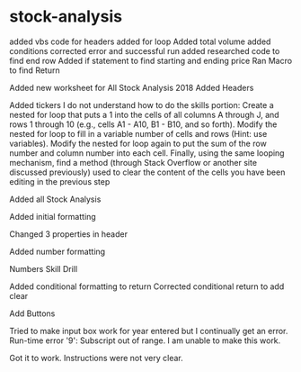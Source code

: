 # stock-analysis
added vbs code for headers
added for loop 
Added total volume
added conditions
corrected error and successful run
added researched code to find end row
Added if statement to find starting and ending price
Ran Macro to find Return

Added new worksheet for All Stock Analysis 2018
Added Headers

Added tickers
I do not understand how to do the skills portion: 
Create a nested for loop that puts a 1 into the cells of all columns A through J, and rows 1 through 10 (e.g., cells A1 - A10, B1 - B10, and so forth).
Modify the nested for loop to fill in a variable number of cells and rows (Hint: use variables).
Modify the nested for loop again to put the sum of the row number and column number into each cell.
Finally, using the same looping mechanism, find a method (through Stack Overflow or another site discussed previously) used to clear the content of the cells you have been editing in the previous step


Added all Stock Analysis

Added initial formatting

Changed 3 properties in header

Added number formatting

Numbers Skill Drill 

Added conditional formatting to return
Corrected conditional return to add clear

Add Buttons

Tried to make input box work for year entered but I continually get an error. Run-time error '9': Subscript out of range. I am unable to make this work. 

Got it to work. Instructions were not very clear. 
